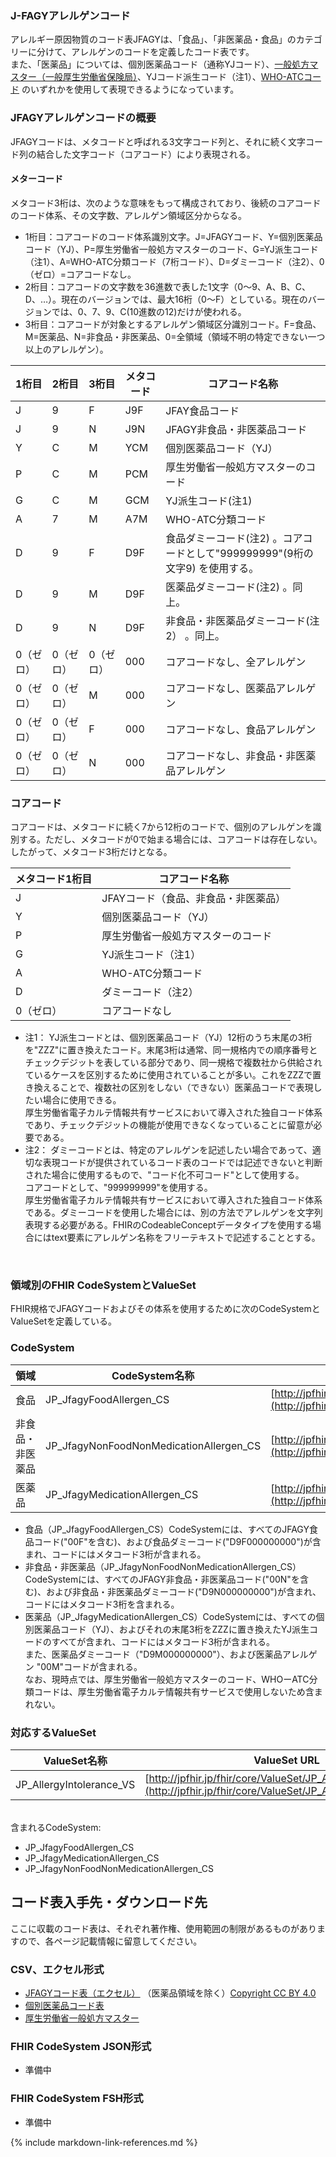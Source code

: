 

###  J-FAGYアレルゲンコード

アレルギー原因物質のコード表JFAGYは、「食品」、「非医薬品・食品」のカテゴリーに分けて、アレルゲンのコードを定義したコード表です。<br>
また、「医薬品」については、個別医薬品コード（通称YJコード）、[一般処方マスター（一般厚生労働省保険局）](https://www.mhlw.go.jp/seisakunitsuite/bunya/kenkou_iryou/iryouhoken/shohosen_200401.html)、YJコード派生コード（注1）、[WHO-ATCコード](https://www.who.int/tools/atc-ddd-toolkit/atc-classification) のいずれかを使用して表現できるようになっています。

###  JFAGYアレルゲンコードの概要
JFAGYコードは、メタコードと呼ばれる3文字コード列と、それに続く文字コード列の結合した文字コード（コアコード）により表現される。

####  メターコード
メタコード3桁は、次のような意味をもって構成されており、後続のコアコードのコード体系、その文字数、アレルゲン領域区分からなる。

  - 1桁目：コアコードのコード体系識別文字。J=JFAGYコード、Y=個別医薬品コード（YJ）、P=厚生労働省一般処方マスターのコード、G=YJ派生コード（注1）、A=WHO-ATC分類コード（7桁コード）、D=ダミーコード（注2）、0（ゼロ）=コアコードなし。
  - 2桁目：コアコードの文字数を36進数で表した1文字（0〜9、A、B、C、D、…）。現在のバージョンでは、最大16桁（0〜F）としている。現在のバージョンでは、0、7、9、C(10進数の12)だけが使われる。
  - 3桁目：コアコードが対象とするアレルゲン領域区分識別コード。F=食品、M=医薬品、N=非食品・非医薬品、0=全領域（領域不明の特定できない一つ以上のアレルゲン）。



|1桁目|2桁目|3桁目| メタコード | コアコード名称　|
|----|----|----|----|----|
|J|9|F| J9F | JFAY食品コード | 
|J|9|N| J9N | JFAGY非食品・非医薬品コード | 
|Y|C|M| YCM | 個別医薬品コード（YJ） | 
|P|C|M| PCM | 厚生労働省一般処方マスターのコード | 
|G|C|M| GCM | YJ派生コード(注1) | 
|A|7|M| A7M | WHO-ATC分類コード| 
|D|9|F| D9F | 食品ダミーコード(注2) 。コアコードとして"999999999"(9桁の文字9) を使用する。|
|D|9|M| D9F | 医薬品ダミーコード(注2) 。同上。 |
|D|9|N| D9F | 非食品・非医薬品ダミーコード(注2） 。同上。 |
|0（ゼロ）|0（ゼロ）|0（ゼロ）| 000 | コアコードなし、全アレルゲン |
|0（ゼロ）|0（ゼロ）|M| 000 | コアコードなし、医薬品アレルゲン |
|0（ゼロ）|0（ゼロ）|F| 000 | コアコードなし、食品アレルゲン |
|0（ゼロ）|0（ゼロ）|N| 000 | コアコードなし、非食品・非医薬品アレルゲン |

###  コアコード
コアコードは、メタコードに続く7から12桁のコードで、個別のアレルゲンを識別する。ただし、メタコードが0で始まる場合には、コアコードは存在しない。したがって、メタコード3桁だけとなる。

|メタコード1桁目| コアコード名称　|
|----|----|
|J| JFAYコード（食品、非食品・非医薬品） |
|Y| 個別医薬品コード（YJ） |
|P| 厚生労働省一般処方マスターのコード |
|G| YJ派生コード（注1） |
|A| WHO-ATC分類コード|
|D| ダミーコード（注2） |
|0（ゼロ）| コアコードなし |

  - 注1： YJ派生コードとは、個別医薬品コード（YJ）12桁のうち末尾の3桁を"ZZZ"に置き換えたコード。末尾3桁は通常、同一規格内での順序番号とチェックデジットを表している部分であり、同一規格で複数社から供給されているケースを区別するために使用されていることが多い。これをZZZで置き換えることで、複数社の区別をしない（できない）医薬品コードで表現したい場合に使用できる。<br>
  厚生労働省電子カルテ情報共有サービスにおいて導入された独自コード体系であり、チェックデジットの機能が使用できなくなっていることに留意が必要である。
  - 注2： ダミーコードとは、特定のアレルゲンを記述したい場合であって、適切な表現コードが提供されているコード表のコードでは記述できないと判断された場合に使用するもので、"コード化不可コード"として使用する。<br>
  コアコードとして、"999999999"を使用する。
  <br>厚生労働省電子カルテ情報共有サービスにおいて導入された独自コード体系である。ダミーコードを使用した場合には、別の方法でアレルゲンを文字列表現する必要がある。FHIRのCodeableConceptデータタイプを使用する場合にはtext要素にアレルゲン名称をフリーテキストで記述することとする。

<br>

###  領域別のFHIR CodeSystemとValueSet
FHIR規格でJFAGYコードおよびその体系を使用するために次のCodeSystemとValueSetを定義している。

###  CodeSystem

|領域| CodeSystem名称 | CodeSystem URL　|
|----|----|----|
|食品|JP_JfagyFoodAllergen_CS|[http://jpfhir.jp/fhir/core/CodeSystem/JP_JfagyFoodAllergen_CS](http://jpfhir.jp/fhir/core/CodeSystem/JP_JfagyFoodAllergen_CS)|
|非食品・非医薬品|JP_JfagyNonFoodNonMedicationAllergen_CS|[http://jpfhir.jp/fhir/core/CodeSystem/JP_JfagyNonFoodNonMedicationAllergen_CS](http://jpfhir.jp/fhir/core/CodeSystem/JP_JfagyNonFoodNonMedicationAllergen_CS)|
|医薬品|JP_JfagyMedicationAllergen_CS|[http://jpfhir.jp/fhir/core/CodeSystem/JP_JfagyMedicationAllergen_CS](http://jpfhir.jp/fhir/core/CodeSystem/JP_JfagyMedicationAllergen_CS)|

  - 食品（JP_JfagyFoodAllergen_CS）CodeSystemには、すべてのJFAGY食品コード("00F"を含む)、および食品ダミーコード("D9F000000000")が含まれ、コードにはメタコード3桁が含まれる。
  - 非食品・非医薬品（JP_JfagyNonFoodNonMedicationAllergen_CS）CodeSystemには、すべてのJFAGY非食品・非医薬品コード("00N"を含む)、および非食品・非医薬品ダミーコード("D9N000000000")が含まれ、コードにはメタコード3桁を含まれる。
  - 医薬品（JP_JfagyMedicationAllergen_CS）CodeSystemには、すべての個別医薬品コード（YJ）、およびそれの末尾3桁をZZZに置き換えたYJ派生コードのすべてが含まれ、コードにはメタコード3桁が含まれる。<br>
  また、医薬品ダミーコード（"D9M000000000"）、および医薬品アレルゲン
  "00M"コードが含まれる。<br>
  なお、現時点では、厚生労働省一般処方マスターのコード、WHOーATC分類コードは、厚生労働省電子カルテ情報共有サービスで使用しないため含まれない。

###  対応するValueSet

| ValueSet名称 | ValueSet URL |
|----|----|
| JP_AllergyIntolerance_VS |[http://jpfhir.jp/fhir/core/ValueSet/JP_AllergyIntolerance_VS](http://jpfhir.jp/fhir/core/ValueSet/JP_AllergyIntolerance_VS)|


<br>含まれるCodeSystem:   

  - JP_JfagyFoodAllergen_CS
  - JP_JfagyMedicationAllergen_CS
  - JP_JfagyNonFoodNonMedicationAllergen_CS

##  コード表入手先・ダウンロード先
ここに収載のコード表は、それぞれ著作権、使用範囲の制限があるものがありますので、各ページ記載情報に留意してください。

###  CSV、エクセル形式
  - [JFAGYコード表（エクセル）](https://jpfhir.jp/fhir/core/terminology/JFAGY/JFAGY_20240709V2.xlsx) （医薬品領域を除く）[Copyright CC BY 4.0](https://creativecommons.org/licenses/by/4.0/legalcode.ja#s3)
  - [個別医薬品コード表](http://www.capstandard.jp/)
  - [厚生労働省一般処方マスター](https://www.mhlw.go.jp/seisakunitsuite/bunya/kenkou_iryou/iryouhoken/shohosen_200401.html)

###  FHIR CodeSystem JSON形式

  - 準備中

###  FHIR CodeSystem FSH形式

  - 準備中



{% include markdown-link-references.md %}